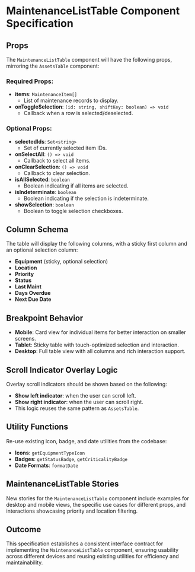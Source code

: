 # MaintenanceListTable Component Specification  

## Props  
The `MaintenanceListTable` component will have the following props, mirroring the `AssetsTable` component:  

### Required Props:  
- **items**: `MaintenanceItem[]`  
  - List of maintenance records to display.
- **onToggleSelection**: `(id: string, shiftKey: boolean) => void`  
  - Callback when a row is selected/deselected.

### Optional Props:  
- **selectedIds**: `Set<string>`  
  - Set of currently selected item IDs.
- **onSelectAll**: `() => void`  
  - Callback to select all items.
- **onClearSelection**: `() => void`  
  - Callback to clear selection.
- **isAllSelected**: `boolean`  
  - Boolean indicating if all items are selected.
- **isIndeterminate**: `boolean`  
  - Boolean indicating if the selection is indeterminate.
- **showSelection**: `boolean`  
  - Boolean to toggle selection checkboxes.

## Column Schema  
The table will display the following columns, with a sticky first column and an optional selection column:  
- **Equipment** (sticky, optional selection)
- **Location**  
- **Priority**  
- **Status**  
- **Last Maint**  
- **Days Overdue**  
- **Next Due Date**  

## Breakpoint Behavior  
- **Mobile**: Card view for individual items for better interaction on smaller screens.
- **Tablet**: Sticky table with touch-optimized selection and interaction.
- **Desktop**: Full table view with all columns and rich interaction support.

## Scroll Indicator Overlay Logic  
Overlay scroll indicators should be shown based on the following:  
- **Show left indicator**: when the user can scroll left.
- **Show right indicator**: when the user can scroll right.
- This logic reuses the same pattern as `AssetsTable`.

## Utility Functions  
Re-use existing icon, badge, and date utilities from the codebase:  
- **Icons**: `getEquipmentTypeIcon`
- **Badges**: `getStatusBadge`, `getCriticalityBadge`
- **Date Formats**: `formatDate`

## MaintenanceListTable Stories
New stories for the `MaintenanceListTable` component include examples for desktop and mobile views, the specific use cases for different props, and interactions showcasing priority and location filtering.

## Outcome
This specification establishes a consistent interface contract for implementing the `MaintenanceListTable` component, ensuring usability across different devices and reusing existing utilities for efficiency and maintainability.
